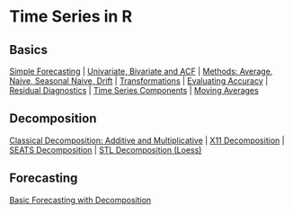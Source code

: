 # Time Series in R

## Basics

[Simple Forecasting](docs/01SimpleForecasting.md) |
[Univariate, Bivariate and ACF](docs/0SimpleTSFCUnivariateBivariateACF.md) |
[Methods: Average, Naive, Seasonal Naive, Drift](docs/03SimpleFCMethodsAverageNaiveSeasonalNaiveDrift.md) |
[Transformations](docs/04Transformations.md) |
[Evaluating Accuracy](docs/05EvaluatingFCAccuracy.md) |
[Residual Diagnostics](docs/06ResidualDiagnostics.md) |
[Time Series Components](docs/07TimeSeriesComponents.md) |
[Moving Averages](docs/08MovingAverages.md)

## Decomposition

[Classical Decomposition: Additive and Multiplicative](docs/09ClassicalDecomposition.md) |
[X11 Decomposition](docs/10X11Decomposition.md) |
[SEATS Decomposition](docs/11SEATSDecomposition.md) |
[STL Decomposition (Loess)](docs/12STLDecomposition.md)

## Forecasting

[Basic Forecasting with Decomposition](docs/13FCWithDecomposition.md) 
